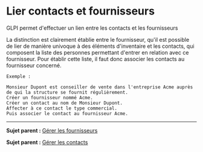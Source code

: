 Lier contacts et fournisseurs
=============================

GLPI permet d'effectuer un lien entre les contacts et les fournisseurs

La distinction est clairement établie entre le fournisseur, qu'il est possible de lier de manière univoque à des éléments d'inventaire et les contacts, qui composent la liste des personnes permettant d'entrer en relation avec ce fournisseur. Pour établir cette liste, il faut donc associer les contacts au fournisseur concerné.

    Exemple :

    Monsieur Dupont est conseiller de vente dans l'entreprise Acme auprès de qui la structure se fournit régulièrement. 
    Créer un fournisseur nommé Acme. 
    Créer un contact au nom de Monsieur Dupont. 
    Affecter à ce contact le type commercial. 
    Puis associer le contact au fournisseur Acme.

-------
**Sujet parent :** [Gérer les fournisseurs](index.php?fr/05_Module_Gestion/03_Fournisseurs.md "Les fournisseurs sont gérés depuis le menu Gestion > Fournisseurs")

**Sujet parent :** [Gérer les contacts](index.php?fr/05_Module_Gestion/04_Contacts.md "Les contacts sont gérés depuis le menu Gestion > Contacts")
